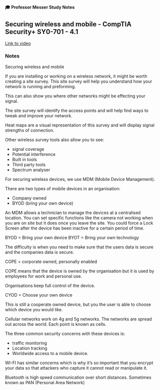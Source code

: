 #### 🎓 Professor Messer Study Notes

##  Securing wireless and mobile - CompTIA Security+ SY0-701 - 4.1

[Link to video](https://youtu.be/iAR6SgvtezY?si=vdJw1eU90tprIvk3)

### Notes

Securing wireless and mobile

If you are installing or working on a wireless network, it might be worth creating a site survey. This site survey will help you understand how your network is running and preforming.

This can also show you where other networks might be effecting your signal.

The site survey will identify the access points and will help find ways to tweak and improve your network.

Heat maps are a visual representation of this survey and will display signal strengths of connection. 

Other wireless survey tools also allow you to see:
- signal coverage
- Potential interference
- Built in tools
- Third party tools
- Spectrum analyser

For securing wireless devices, we use MDM (Mobile Device Management).

There are two types of mobile devices in an organisation:
- Company owned
- BYOD (bring your own device)

An MDM allows a technician to manage the devices at a centralised location. You can set specific functions like the camera not working when you are on site but it does once you leave the site. You could force a Lock Screen after the device has been inactive for a certain period of time. 

BYOD = Bring your own device
BYOT = Bring your own technology

The difficulty is when you need to make sure that the users data is secure and the companies data is secure.

COPE = corporate owned, personally enabled

COPE means that the device is owned by the organisation but it is used by employees for work and personal use. 

Organisations keep full control of the device.

CYOD = Choose your own device

This is still a cooperate owned device, but you the user is able to choose which device you would like.

Cellular networks work on 4g and 5g networks. The networks are spread out across the world. Each point is known as cells.

The three common security concerns with these devices is:
- traffic monitoring 
- Location tracking
- Worldwide access to a mobile device.

WI-FI has similar concerns which is why it’s so important that you encrypt your data so that attackers who capture it cannot read or manipulate it. 

Bluetooth is high speed communication over short distances. Sometimes known as PAN (Personal Area Network)
